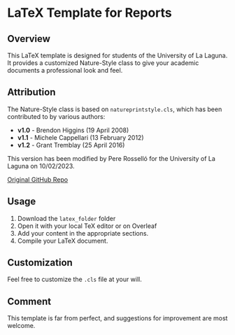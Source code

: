 # LaTeX Template for Reports

## Overview
This LaTeX template is designed for students of the University of La Laguna. It provides a customized Nature-Style class to give your academic documents a professional look and feel.

## Attribution
The Nature-Style class is based on `natureprintstyle.cls`, which has been contributed to by various authors:
- **v1.0** - Brendon Higgins (19 April 2008)
- **v1.1** - Michele Cappellari (13 February 2012)
- **v1.2** - Grant Tremblay (25 April 2016)

This version has been modified by Pere Rosselló for the University of La Laguna on 10/02/2023.

[Original GitHub Repo](https://github.com/granttremblay/Nature_Letter_LaTeX_template/blob/master/natureprintstyle.cls)

## Usage
1. Download the `latex_folder` folder
2. Open it with your local TeX editor or on Overleaf
3. Add your content in the appropriate sections.
4. Compile your LaTeX document.

## Customization
Feel free to customize the `.cls` file at your will. 

## Comment

This template is far from perfect, and suggestions for improvement are most welcome. 

